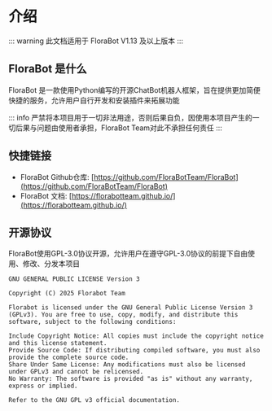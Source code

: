 # 介绍

::: warning
此文档适用于 FloraBot V1.13 及以上版本
:::

<Linkcard url="/guide/install" title="安装FloraBot" description="点击开始你的FloraBot之旅" logo="/logo.png"/>

## FloraBot 是什么

FloraBot 是一款使用Python编写的开源ChatBot机器人框架，旨在提供更加简便快捷的服务，允许用户自行开发和安装插件来拓展功能

::: info
严禁将本项目用于一切非法用途，否则后果自负，因使用本项目产生的一切后果与问题由使用者承担，FloraBot Team对此不承担任何责任
:::

## 快捷链接
- FloraBot Github仓库: [https://github.com/FloraBotTeam/FloraBot](https://github.com/FloraBotTeam/FloraBot)
- FloraBot 文档: [https://florabotteam.github.io/](https://florabotteam.github.io/)

## 开源协议

FloraBot使用GPL-3.0协议开源，允许用户在遵守GPL-3.0协议的前提下自由使用、修改、分发本项目

```
GNU GENERAL PUBLIC LICENSE Version 3

Copyright (C) 2025 Florabot Team

Florabot is licensed under the GNU General Public License Version 3 (GPLv3). You are free to use, copy, modify, and distribute this software, subject to the following conditions:

Include Copyright Notice: All copies must include the copyright notice and this license statement.
Provide Source Code: If distributing compiled software, you must also provide the complete source code.
Share Under Same License: Any modifications must also be licensed under GPLv3 and cannot be relicensed.
No Warranty: The software is provided "as is" without any warranty, express or implied.

Refer to the GNU GPL v3 official documentation.
```
